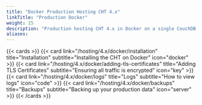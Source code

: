 ```yaml
---
title: "Docker Production Hosting CHT 4.x"
linkTitle: "Production Docker"
weight: 15
description: "Production hosting CHT 4.x in Docker on a single CouchDB node"
aliases:
---
```


{{< cards >}}
{{< card link="/hosting/4.x/docker/installation" title="Installation" subtitle="Installing the CHT on Docker" icon="docker" >}}
{{< card link="/hosting/4.x/docker/adding-tls-certificates" title="Adding TLS Certificates" subtitle="Ensuring all traffic is encrypted" icon="key" >}}
{{< card link="/hosting/4.x/docker/logs" title="Logs" subtitle="How to view logs" icon="code" >}}
{{< card link="/hosting/4.x/docker/backups" title="Backups" subtitle="Backing up your production data" icon="server" >}}
{{< /cards >}}
